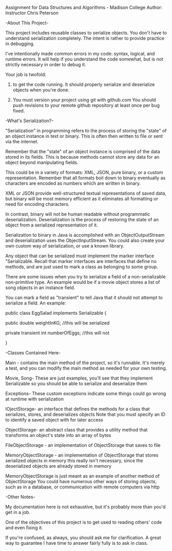 Assignment for Data Structures and Algorithms - Madison College 
Author: Instructor Chris Peterson


-About This Project-


This project includes reusable classes to serialize objects. You don't have to understand serialization completely.
The intent is rather to provide practice in debugging.

I've intentionally made common errors in my code: syntax, logical, and runtime errors.
It will help if you understand the code somewhat, but is not strictly necessary in order to debug it.

Your job is twofold:

1) to get the code running. It should properly serialize and deserialize objects when you're done.

2) You must version your project using git with github.com
You should push revisions to your remote github repository at least once per bug fixed.


-What's Serialization?-


"Serialization" in programming refers to the process of storing the "state" of an object instance in text or binary. 
This is often then written to file or sent via the internet.

Remember that the "state" of an object instance is comprised of the data stored in its fields. 
This is because methods cannot store any data for an object beyond manipulating fields.

This could be in a variety of formats: XML, JSON, pure binary, or a custom representation. 
Remember that all formats boil down to binary eventually as characters are encoded as numbers which are written in binary.

XML or JSON provide well-structured textual representations of saved data, 
but binary will be most memory efficient as it eliminates all formatting or need for encoding characters.

In contrast, binary will not be human readable without programmatic deserialization. 
Deserialization is the process of restoring the state of an object from a serialized representation of it.

Serialization to binary in Java is accomplished with an ObjectOutputStream and deserialization uses the ObjectInputStream. 
You could also create your own custom way of serialization, or use a known library.

Any object that can be serialized must implement the marker interface "Serializable.
Recall that marker interfaces are interfaces that define no methods, and are just used to mark a class as belonging to some group.

There are some issues when you try to serialize a field of a non-serializable non-primitive type.
An example would be if a movie object stores a list of song objects in an instance field.

You can mark a field as "transient" to tell Java that it should not attempt to serialize a field.
An example:

public class EggSalad implements Serializable {

  public double weightInKG; //this will be serialized

  private transient int numberOfEggs; //this will not
  
}


-Classes Contained Here-


Main - contains the main method of the project, so it's runnable. 
It's merely a test, and you can modify the main method as needed for your own testing.

Movie, Song- These are just examples, you'll see that they implement Serializable so you should be able to serialize and deserialize them

Exceptions- These custom exceptions indicate some things could go wrong at runtime with serialization

IOjectStorage- an interface that defines the methods for a class that serializes, stores, and deserializes objects
Note that you must specify an ID to identify a saved object with for later access

ObjectStorage- an abstract class that provides a utility method that transforms an object's state into an array of bytes

FileObjectStorage - an implementation of ObjectStorage that saves to file

MemoryObjectStorage - an implementation of ObjectStorage that stores serialized objects in memory
this really isn't necessary, since the deserialized objects are already stored in memory

MemoryObjectStorage is just meant as an example of another method of ObjectStorage
You could have numerous other ways of storing objects, such as in a database, or communication with remote computers via http


-Other Notes-


My documentation here is not exhaustive, but it's probably more than you'd get in a job.

One of the objectives of this project is to get used to reading others' code and even fixing it.

If you're confused, as always, you should ask me for clarification. 
A great way to guarantee I have time to answer fairly fully is to ask in class.
